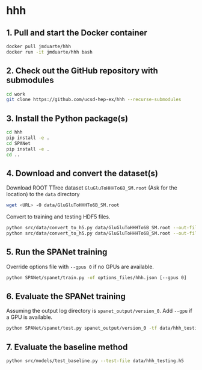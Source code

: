 # hhh

## 1. Pull and start the Docker container
```bash
docker pull jmduarte/hhh
docker run -it jmduarte/hhh bash
```

## 2. Check out the GitHub repository with submodules
```bash
cd work
git clone https://github.com/ucsd-hep-ex/hhh --recurse-submodules
```

## 3. Install the Python package(s)
```bash
cd hhh
pip install -e .
cd SPANet
pip install -e .
cd ..
```

## 4. Download and convert the dataset(s)
Download ROOT TTree dataset `GluGluToHHHTo6B_SM.root` (Ask for the location) to the `data` directory

```bash
wget <URL> -O data/GluGluToHHHTo6B_SM.root
```

Convert to training and testing HDF5 files.
```bash
python src/data/convert_to_h5.py data/GluGluToHHHTo6B_SM.root --out-file data/hhh_training.h5
python src/data/convert_to_h5.py data/GluGluToHHHTo6B_SM.root --out-file data/hhh_testing.h5
```

## 5. Run the SPANet training
Override options file with `--gpus 0` if no GPUs are available.
```bash
python SPANet/spanet/train.py -of options_files/hhh.json [--gpus 0]
```

## 6. Evaluate the SPANet training
Assuming the output log directory is `spanet_output/version_0`.
Add `--gpu` if a GPU is available.
```bash
python SPANet/spanet/test.py spanet_output/version_0 -tf data/hhh_testing.h5 [--gpu]
```

## 7. Evaluate the baseline method
```bash
python src/models/test_baseline.py --test-file data/hhh_testing.h5
```

